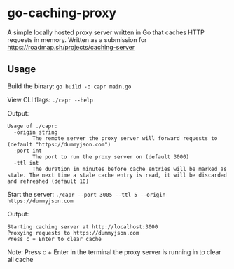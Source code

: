 # go-caching-proxy
A simple locally hosted proxy server written in Go that caches HTTP requests in memory. Written as a submission for https://roadmap.sh/projects/caching-server

## Usage
Build the binary:
```go build -o capr main.go```

View CLI flags:
```./capr --help```

Output:
```
Usage of ./capr:
  -origin string
        The remote server the proxy server will forward requests to (default "https://dummyjson.com")
  -port int
        The port to run the proxy server on (default 3000)
  -ttl int
        The duration in minutes before cache entries will be marked as stale. The next time a stale cache entry is read, it will be discarded and refreshed (default 10)
```

Start the server:
```./capr --port 3005 --ttl 5 --origin https://dummyjson.com```

Output:
```
Starting caching server at http://localhost:3000
Proxying requests to https://dummyjson.com
Press c + Enter to clear cache
```

Note: Press c + Enter in the terminal the proxy server is running in to clear all cache

